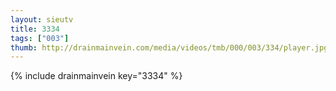 ```yaml
--- 
layout: sieutv
title: 3334
tags: ["003"]
thumb: http://drainmainvein.com/media/videos/tmb/000/003/334/player.jpg
---
```

{% include drainmainvein key="3334" %} 

